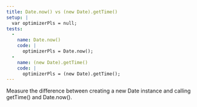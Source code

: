 ```yaml
---
title: Date.now() vs (new Date).getTime()
setup: |
  var optimizerPls = null;
tests:
  -
    name: Date.now()
    code: |
      optimizerPls = Date.now();
  -
    name: (new Date).getTime()
    code: |
      optimizerPls = (new Date).getTime();
---
```

Measure the difference between creating a new Date instance and calling getTime() and Date.now().
